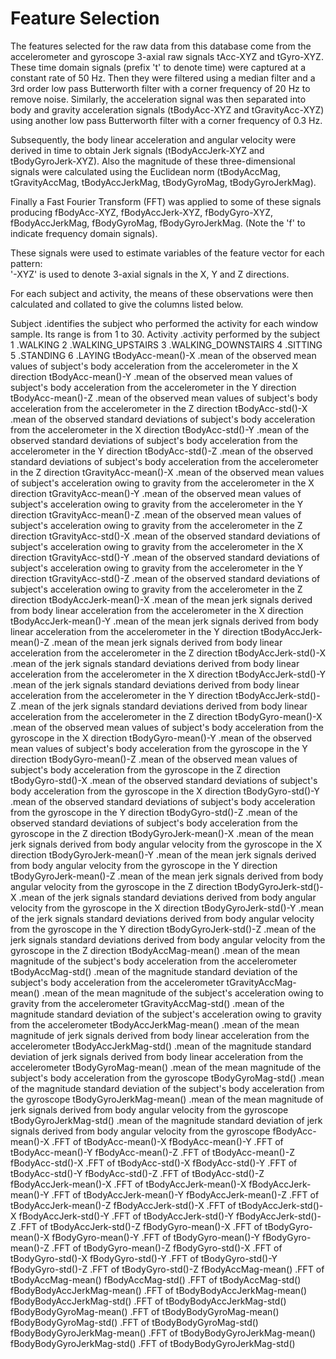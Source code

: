 Feature Selection 
=================

The features selected for the raw data from this database come from the accelerometer and gyroscope 3-axial raw signals tAcc-XYZ and tGyro-XYZ. These time domain signals (prefix 't' to denote time) were captured at a constant rate of 50 Hz. Then they were filtered using a median filter and a 3rd order low pass Butterworth filter with a corner frequency of 20 Hz to remove noise. Similarly, the acceleration signal was then separated into body and gravity acceleration signals (tBodyAcc-XYZ and tGravityAcc-XYZ) using another low pass Butterworth filter with a corner frequency of 0.3 Hz. 

Subsequently, the body linear acceleration and angular velocity were derived in time to obtain Jerk signals (tBodyAccJerk-XYZ and tBodyGyroJerk-XYZ). Also the magnitude of these three-dimensional signals were calculated using the Euclidean norm (tBodyAccMag, tGravityAccMag, tBodyAccJerkMag, tBodyGyroMag, tBodyGyroJerkMag). 

Finally a Fast Fourier Transform (FFT) was applied to some of these signals producing fBodyAcc-XYZ, fBodyAccJerk-XYZ, fBodyGyro-XYZ, fBodyAccJerkMag, fBodyGyroMag, fBodyGyroJerkMag. (Note the 'f' to indicate frequency domain signals). 

These signals were used to estimate variables of the feature vector for each pattern:  
'-XYZ' is used to denote 3-axial signals in the X, Y and Z directions.

For each subject and activity, the means of these observations were then calculated and collated to give the columns listed below.

Subject .identifies the subject who performed the activity for each window sample. Its range is from 1 to 30.
Activity .activity performed by the subject
	1 .WALKING
	2 .WALKING_UPSTAIRS
	3 .WALKING_DOWNSTAIRS
	4 .SITTING
	5 .STANDING
	6 .LAYING
tBodyAcc-mean()-X .mean of the observed mean values of subject's body acceleration from the accelerometer in the X direction
tBodyAcc-mean()-Y .mean of the observed mean values of subject's body acceleration from the accelerometer in the Y direction
tBodyAcc-mean()-Z .mean of the observed mean values of subject's body acceleration from the accelerometer in the Z direction
tBodyAcc-std()-X .mean of the observed standard deviations of subject's body acceleration from the accelerometer in the X direction
tBodyAcc-std()-Y .mean of the observed standard deviations of subject's body acceleration from the accelerometer in the Y direction
tBodyAcc-std()-Z .mean of the observed standard deviations of subject's body acceleration from the accelerometer in the Z direction
tGravityAcc-mean()-X .mean of the observed mean values of subject's acceleration owing to gravity from the accelerometer in the X direction
tGravityAcc-mean()-Y .mean of the observed mean values of subject's acceleration owing to gravity from the accelerometer in the Y direction
tGravityAcc-mean()-Z .mean of the observed mean values of subject's acceleration owing to gravity from the accelerometer in the Z direction
tGravityAcc-std()-X .mean of the observed standard deviations of subject's acceleration owing to gravity from the accelerometer in the X direction
tGravityAcc-std()-Y .mean of the observed standard deviations of subject's acceleration owing to gravity from the accelerometer in the Y direction
tGravityAcc-std()-Z .mean of the observed standard deviations of subject's acceleration owing to gravity from the accelerometer in the Z direction
tBodyAccJerk-mean()-X .mean of the mean jerk signals derived from body linear acceleration from the accelerometer in the X direction
tBodyAccJerk-mean()-Y .mean of the mean jerk signals derived from body linear acceleration from the accelerometer in the Y direction
tBodyAccJerk-mean()-Z .mean of the mean jerk signals derived from body linear acceleration from the accelerometer in the Z direction
tBodyAccJerk-std()-X .mean of the jerk signals standard deviations derived from body linear acceleration from the accelerometer in the X direction
tBodyAccJerk-std()-Y .mean of the jerk signals standard deviations derived from body linear acceleration from the accelerometer in the Y direction
tBodyAccJerk-std()-Z .mean of the jerk signals standard deviations derived from body linear acceleration from the accelerometer in the Z direction
tBodyGyro-mean()-X .mean of the observed mean values of subject's body acceleration from the gyroscope in the X direction
tBodyGyro-mean()-Y .mean of the observed mean values of subject's body acceleration from the gyroscope in the Y direction
tBodyGyro-mean()-Z .mean of the observed mean values of subject's body acceleration from the gyroscope in the Z direction
tBodyGyro-std()-X .mean of the observed standard deviations of subject's body acceleration from the gyroscope in the X direction
tBodyGyro-std()-Y .mean of the observed standard deviations of subject's body acceleration from the gyroscope in the Y direction
tBodyGyro-std()-Z .mean of the observed standard deviations of subject's body acceleration from the gyroscope in the Z direction
tBodyGyroJerk-mean()-X .mean of the mean jerk signals derived from body angular velocity from the gyroscope in the X direction
tBodyGyroJerk-mean()-Y .mean of the mean jerk signals derived from body angular velocity from the gyroscope in the Y direction
tBodyGyroJerk-mean()-Z .mean of the mean jerk signals derived from body angular velocity from the gyroscope in the Z direction
tBodyGyroJerk-std()-X .mean of the jerk signals standard deviations derived from body angular velocity from the gyroscope in the X direction
tBodyGyroJerk-std()-Y .mean of the jerk signals standard deviations derived from body angular velocity from the gyroscope in the Y direction
tBodyGyroJerk-std()-Z .mean of the jerk signals standard deviations derived from body angular velocity from the gyroscope in the Z direction
tBodyAccMag-mean() .mean of the mean magnitude of the subject's body acceleration from the accelerometer
tBodyAccMag-std() .mean of the magnitude standard deviation of the subject's body acceleration from the accelerometer
tGravityAccMag-mean() .mean of the mean magnitude of the subject's acceleration owing to gravity from the accelerometer
tGravityAccMag-std() .mean of the magnitude standard deviation of the subject's acceleration owing to gravity from the accelerometer
tBodyAccJerkMag-mean() .mean of the mean magnitude of jerk signals derived from body linear acceleration from the accelerometer
tBodyAccJerkMag-std() .mean of the magnitude standard deviation of jerk signals derived from body linear acceleration from the accelerometer
tBodyGyroMag-mean() .mean of the mean magnitude of the subject's body acceleration from the gyroscope
tBodyGyroMag-std() .mean of the magnitude standard deviation of the subject's body acceleration from the gyroscope
tBodyGyroJerkMag-mean() .mean of the mean magnitude of jerk signals derived from body angular velocity from the gyroscope
tBodyGyroJerkMag-std() .mean of the magnitude standard deviation of jerk signals derived from body angular velocity from the gyroscope
fBodyAcc-mean()-X .FFT of tBodyAcc-mean()-X
fBodyAcc-mean()-Y .FFT of tBodyAcc-mean()-Y
fBodyAcc-mean()-Z .FFT of tBodyAcc-mean()-Z
fBodyAcc-std()-X .FFT of tBodyAcc-std()-X
fBodyAcc-std()-Y .FFT of tBodyAcc-std()-Y
fBodyAcc-std()-Z .FFT of tBodyAcc-std()-Z
fBodyAccJerk-mean()-X .FFT of tBodyAccJerk-mean()-X
fBodyAccJerk-mean()-Y .FFT of tBodyAccJerk-mean()-Y
fBodyAccJerk-mean()-Z .FFT of tBodyAccJerk-mean()-Z
fBodyAccJerk-std()-X .FFT of tBodyAccJerk-std()-X
fBodyAccJerk-std()-Y .FFT of tBodyAccJerk-std()-Y
fBodyAccJerk-std()-Z .FFT of tBodyAccJerk-std()-Z
fBodyGyro-mean()-X .FFT of tBodyGyro-mean()-X
fBodyGyro-mean()-Y .FFT of tBodyGyro-mean()-Y
fBodyGyro-mean()-Z .FFT of tBodyGyro-mean()-Z
fBodyGyro-std()-X .FFT of tBodyGyro-std()-X
fBodyGyro-std()-Y .FFT of tBodyGyro-std()-Y
fBodyGyro-std()-Z .FFT of tBodyGyro-std()-Z
fBodyAccMag-mean() .FFT of tBodyAccMag-mean()
fBodyAccMag-std() .FFT of tBodyAccMag-std()
fBodyBodyAccJerkMag-mean() .FFT of tBodyBodyAccJerkMag-mean()
fBodyBodyAccJerkMag-std() .FFT of tBodyBodyAccJerkMag-std()
fBodyBodyGyroMag-mean() .FFT of tBodyBodyGyroMag-mean()
fBodyBodyGyroMag-std() .FFT of tBodyBodyGyroMag-std()
fBodyBodyGyroJerkMag-mean() .FFT of tBodyBodyGyroJerkMag-mean()
fBodyBodyGyroJerkMag-std() .FFT of tBodyBodyGyroJerkMag-std()
